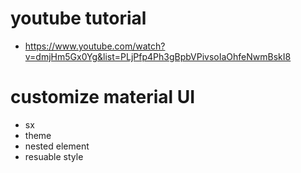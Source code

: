 # youtube tutorial

- https://www.youtube.com/watch?v=dmjHm5Gx0Yg&list=PLjPfp4Ph3gBpbVPivsoIaOhfeNwmBskI8

# customize material UI

- sx
- theme
- nested element
- resuable style
